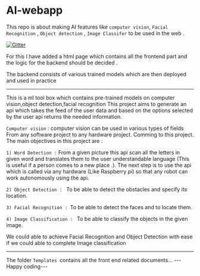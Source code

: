 # AI-webapp
This repo is about making AI features like
`computer vision`,
`Facial Recognition` ,
`Object detection` ,
`Image Classifer` 
to be used in the web .

[![Gitter](https://badges.gitter.im/yvkrishna/MyMlToolKit.svg)](https://gitter.im/yvkrishna/MyMlToolKit?utm_source=badge&utm_medium=badge&utm_campaign=pr-badge)

For this I have added a html page which contains all the frontend part 
and the logic for the backend should be decided .

The backend consists of various trained models which are then deployed and used  in practice 

---

This is a ml tool box which contains pre-trained models on computer vision,object detection,facial recognition
This project aims to generate an api which takes the feed of the user data and based on the options selected by the user api returns the needed information.

`Computer vision` : computer vision can be used in various types of fields From any software project to any hardware project. Comming to this project. The main objectives in this project are :

`1) Word Detection :` From a given picture this api scan all the letters in given word and translates them to the user understandable language (This is useful if a person comes to a new place .). The next step is to use the api which is called via any hardware (Like Raspberry pi) so that any robot can work autonomously using the api.

`2) Object Detection : ` To be able to detect the obstacles and specify its location.

`3) Facial Recognition : `To be able to detect the faces and to locate them.

`4) Image Classification : ` To be able to classify the objects in the given image.

We could able to achieve Facial Recognition and Object Detection with ease if we could able to complete Image classification

--- 

The folder `Templates `contains all the front end related documents...
---Happy coding---
